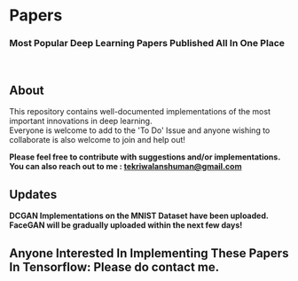 # Papers
### Most Popular Deep Learning Papers Published All In One Place
<br />

## About
This repository contains well-documented implementations of the most important innovations in deep learning. <br>
Everyone is welcome to add to the 'To Do' Issue and anyone wishing to collaborate is also welcome to join and help out!
<br />

**Please feel free to contribute with suggestions and/or implementations. You can also reach out to me : tekriwalanshuman@gmail.com**

## Updates
<b>DCGAN Implementations on the MNIST Dataset have been uploaded. FaceGAN will be gradually uploaded within the next few days!</b>

## Anyone Interested In Implementing These Papers In Tensorflow: Please do contact me.
